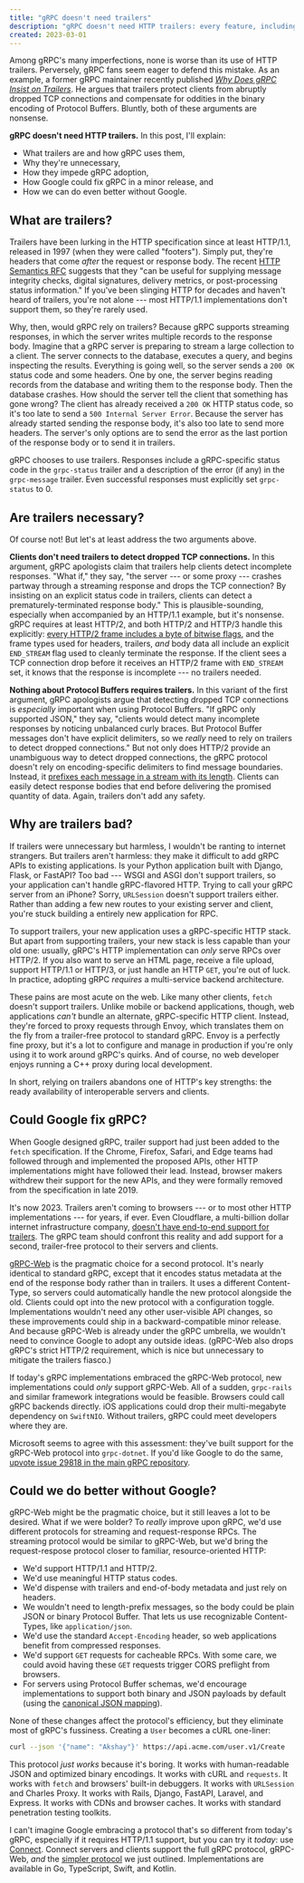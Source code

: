 ```yaml
---
title: "gRPC doesn't need trailers"
description: "gRPC doesn't need HTTP trailers: every feature, including streaming, could work without them."
created: 2023-03-01
---
```


Among gRPC's many imperfections, none is worse than its use of HTTP trailers.
Perversely, gRPC fans seem eager to defend this mistake. As an example, a
former gRPC maintainer recently published <em>[Why Does gRPC Insist on
Trailers][nonsense]</em>. He argues that trailers protect clients from abruptly
dropped TCP connections and compensate for oddities in the binary encoding of
Protocol Buffers. Bluntly, both of these arguments are nonsense.

**gRPC doesn't need HTTP trailers.** In this post, I'll explain:

- What trailers are and how gRPC uses them,
- Why they're unnecessary,
- How they impede gRPC adoption,
- How Google could fix gRPC in a minor release, and
- How we can do even better without Google.

## What are trailers?

Trailers have been lurking in the HTTP specification since at least HTTP/1.1,
released in 1997 (when they were called "footers"). Simply put, they're headers
that come _after_ the request or response body. The recent [HTTP Semantics
RFC](https://www.rfc-editor.org/rfc/rfc9110.html#section-6.5) suggests that
they "can be useful for supplying message integrity checks, digital signatures,
delivery metrics, or post-processing status information." If you've been
slinging HTTP for decades and haven't heard of trailers, you're not alone ---
most HTTP/1.1 implementations don't support them, so they're rarely used.

Why, then, would gRPC rely on trailers? Because gRPC supports streaming
responses, in which the server writes multiple records to the response body.
Imagine that a gRPC server is preparing to stream a large collection to a
client. The server connects to the database, executes a query, and begins
inspecting the results. Everything is going well, so the server sends a `200
OK` status code and some headers. One by one, the server begins reading records
from the database and writing them to the response body. Then the database
crashes. How should the server tell the client that something has gone wrong?
The client has already received a `200 OK` HTTP status code, so it's too late
to send a `500 Internal Server Error`. Because the server has already started
sending the response body, it's also too late to send more headers. The
server's only options are to send the error as the last portion of the response
body or to send it in trailers.

gRPC chooses to use trailers. Responses include a gRPC-specific status code in
the `grpc-status` trailer and a description of the error (if any) in the
`grpc-message` trailer. Even successful responses must explicitly set
`grpc-status` to 0.

## Are trailers necessary?

Of course not! But let's at least address the two arguments above.

**Clients don't need trailers to detect dropped TCP connections.** In this
argument, gRPC apologists claim that trailers help clients detect incomplete
responses. "What if," they say, "the server --- or some proxy --- crashes
partway through a streaming response and drops the TCP connection? By insisting
on an explicit status code in trailers, clients can detect a
prematurely-terminated response body." This is plausible-sounding, especially
when accompanied by an HTTP/1.1 example, but it's nonsense. gRPC requires at
least HTTP/2, and both HTTP/2 and HTTP/3 handle this explicitly: [every HTTP/2
frame includes a byte of bitwise
flags](https://www.rfc-editor.org/rfc/rfc9113#section-4.1), and the frame types
used for headers, trailers, _and_ body data all include an explicit `END_STREAM`
flag used to cleanly terminate the response. If the client sees a TCP connection
drop before it receives an HTTP/2 frame with `END_STREAM` set, it knows that the
response is incomplete --- no trailers needed.

**Nothing about Protocol Buffers requires trailers.** In this variant of the
first argument, gRPC apologists argue that detecting dropped TCP connections is
_especially_ important when using Protocol Buffers. "If gRPC only supported
JSON," they say, "clients would detect many incomplete responses by noticing
unbalanced curly braces. But Protocol Buffer messages don't have explicit
delimiters, so we _really_ need to rely on trailers to detect dropped
connections." But not only does HTTP/2 provide an unambiguous way to detect
dropped connections, the gRPC protocol doesn't rely on encoding-specific
delimiters to find message boundaries. Instead, it [prefixes each message in a
stream with its
length](https://github.com/grpc/grpc/blob/master/doc/PROTOCOL-HTTP2.md#:~:text=The%20repeated%20sequence%20of%20Length%2DPrefixed%2DMessage%20items%20is%20delivered%20in%20DATA%20frames).
Clients can easily detect response bodies that end before delivering the
promised quantity of data. Again, trailers don't add any safety.

## Why are trailers bad?

If trailers were unnecessary but harmless, I wouldn't be ranting to internet
strangers. But trailers aren't harmless: they make it difficult to add gRPC
APIs to existing applications. Is your Python application built with Django,
Flask, or FastAPI? Too bad --- WSGI and ASGI don't support trailers, so your
application can't handle gRPC-flavored HTTP. Trying to call your gRPC server
from an iPhone? Sorry, `URLSession` doesn't support trailers either. Rather
than adding a few new routes to your existing server and client, you're stuck
building a entirely new application for RPC.

To support trailers, your new application uses a gRPC-specific HTTP stack. But
apart from supporting trailers, your new stack is less capable than your old
one: usually, gRPC's HTTP implementation can _only_ serve RPCs over HTTP/2. If
you also want to serve an HTML page, receive a file upload, support HTTP/1.1 or
HTTP/3, or just handle an HTTP `GET`, you're out of luck. In practice, adopting
gRPC _requires_ a multi-service backend architecture.

These pains are most acute on the web. Like many other clients, `fetch` doesn't
support trailers. Unlike mobile or backend applications, though, web
applications _can't_ bundle an alternate, gRPC-specific HTTP client. Instead,
they're forced to proxy requests through Envoy, which translates them on the
fly from a trailer-free protocol to standard gRPC. Envoy is a perfectly fine
proxy, but it's a lot to configure and manage in production if you're only
using it to work around gRPC's quirks. And of course, no web developer enjoys
running a C++ proxy during local development.

In short, relying on trailers abandons one of HTTP's key strengths: the ready
availability of interoperable servers and clients.

## Could Google fix gRPC?

When Google designed gRPC, trailer support had just been added to the `fetch`
specification. If the Chrome, Firefox, Safari, and Edge teams had followed
through and implemented the proposed APIs, other HTTP implementations might
have followed their lead. Instead, browser makers withdrew their support for
the new APIs, and they were formally removed from the specification in late
2019.

It's now 2023. Trailers aren't coming to browsers --- or to most other HTTP
implementations --- for years, if ever. Even Cloudflare, a multi-billion dollar
internet infrastructure company, [doesn't have end-to-end support for
trailers](https://blog.cloudflare.com/road-to-grpc/). The gRPC team should
confront this reality and add support for a second, trailer-free protocol to
their servers and clients.

[gRPC-Web](https://github.com/grpc/grpc/blob/master/doc/PROTOCOL-WEB.md) is the
pragmatic choice for a second protocol. It's nearly identical to standard gRPC,
except that it encodes status metadata at the end of the response body rather
than in trailers. It uses a different Content-Type, so servers could
automatically handle the new protocol alongside the old. Clients could opt into
the new protocol with a configuration toggle. Implementations wouldn't need any
other user-visible API changes, so these improvements could ship in a
backward-compatible minor release. And because gRPC-Web is already under the
gRPC umbrella, we wouldn't need to convince Google to adopt any outside ideas.
(gRPC-Web also drops gRPC's strict HTTP/2 requirement, which is nice but
unnecessary to mitigate the trailers fiasco.)

If today's gRPC implementations embraced the gRPC-Web protocol, new
implementations could _only_ support gRPC-Web. All of a sudden, `grpc-rails`
and similar framework integrations would be feasible. Browsers could call gRPC
backends directly. iOS applications could drop their multi-megabyte dependency
on `SwiftNIO`. Without trailers, gRPC could meet developers where they are.

Microsoft seems to agree with this assessment: they've built support for the
gRPC-Web protocol into `grpc-dotnet`. If you'd like Google to do the same,
[upvote issue 29818 in the main gRPC
repository](https://github.com/grpc/grpc/issues/29818).

## Could we do better without Google?

gRPC-Web might be the pragmatic choice, but it still leaves a lot to be
desired. What if we were bolder? To _really_ improve upon gRPC, we'd use
different protocols for streaming and request-response RPCs. The streaming
protocol would be similar to gRPC-Web, but we'd bring the request-respose
protocol closer to familiar, resource-oriented HTTP:

* We'd support HTTP/1.1 and HTTP/2.
* We'd use meaningful HTTP status codes.
* We'd dispense with trailers and end-of-body metadata and just rely on
  headers.
* We wouldn't need to length-prefix messages, so the body could be plain JSON
  or binary Protocol Buffer. That lets us use recognizable Content-Types,
  like `application/json`.
* We'd use the standard `Accept-Encoding` header, so web applications benefit
  from compressed responses.
* We'd support `GET` requests for cacheable RPCs. With some care, we could
  avoid having these `GET` requests trigger CORS preflight from browsers.
* For servers using Protocol Buffer schemas, we'd encourage implementations to
  support both binary and JSON payloads by default (using the [canonical JSON
  mapping](https://protobuf.dev/programming-guides/proto3/#json)).

None of these changes affect the protocol's efficiency, but they eliminate most
of gRPC's fussiness. Creating a `User` becomes a cURL one-liner:

```bash
curl --json '{"name": "Akshay"}' https://api.acme.com/user.v1/Create
```

This protocol _just works_ because it's boring. It works with human-readable
JSON and optimized binary encodings. It works with cURL and `requests`. It
works with `fetch` and browsers' built-in debuggers. It works with `URLSession`
and Charles Proxy. It works with Rails, Django, FastAPI, Laravel, and Express.
It works with CDNs and browser caches. It works with standard penetration
testing toolkits.

I can't imagine Google embracing a protocol that's so different from today's
gRPC, especially if it requires HTTP/1.1 support, but you can try it _today_:
use [Connect](https://connect.build). Connect servers and clients support the
full gRPC protocol, gRPC-Web, _and_ the [simpler protocol][connect-protocol] we
just outlined. Implementations are available in Go, TypeScript, Swift, and
Kotlin.

[nonsense]: https://carlmastrangelo.com/blog/why-does-grpc-insist-on-trailers
[connect-protocol]: https://connect.build/docs/protocol/

